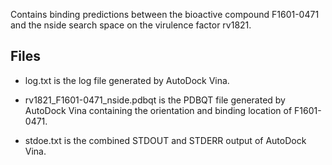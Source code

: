 Contains binding predictions between the bioactive compound F1601-0471 and the nside search space on the virulence factor rv1821.

## Files

- log.txt is the log file generated by AutoDock Vina.

- rv1821_F1601-0471_nside.pdbqt is the PDBQT file generated by AutoDock Vina containing the orientation and binding location of F1601-0471.

- stdoe.txt is the combined STDOUT and STDERR output of AutoDock Vina.

